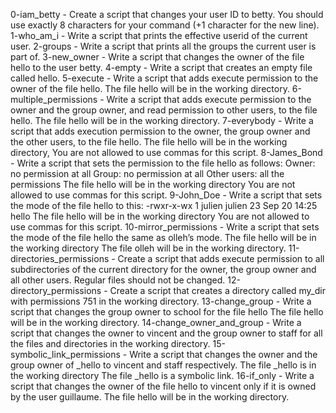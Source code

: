 0-iam_betty - Create a script that changes your user ID to betty. You should use exactly 8 characters for your command (+1 character for the new line).
1-who_am_i - Write a script that prints the effective userid of the current user.
2-groups - Write a script that prints all the groups the current user is part of.
3-new_owner - Write a script that changes the owner of the file hello to the user betty.
4-empty - Write a script that creates an empty file called hello.
5-execute - Write a script that adds execute permission to the owner of the file hello. The file hello will be in the working directory.
6-multiple_permissions - Write a script that adds execute permission to the owner and the group owner, and read permission to other users, to the file hello. The file hello will be in the working directory.
7-everybody - Write a script that adds execution permission to the owner, the group owner and the other users, to the file hello. The file hello will be in the working directory, You are not allowed to use commas for this script.
8-James_Bond - Write a script that sets the permission to the file hello as follows: Owner: no permission at all Group: no permission at all Other users: all the permissions The file hello will be in the working directory You are not allowed to use commas for this script.
9-John_Doe - Write a script that sets the mode of the file hello to this: -rwxr-x-wx 1 julien julien 23 Sep 20 14:25 hello The file hello will be in the working directory You are not allowed to use commas for this script.
10-mirror_permissions - Write a script that sets the mode of the file hello the same as olleh’s mode. The file hello will be in the working directory The file olleh will be in the working directory.
11-directories_permissions - Create a script that adds execute permission to all subdirectories of the current directory for the owner, the group owner and all other users. Regular files should not be changed.
12-directory_permissions - Create a script that creates a directory called my_dir with permissions 751 in the working directory.
13-change_group - Write a script that changes the group owner to school for the file hello The file hello will be in the working directory.
14-change_owner_and_group - Write a script that changes the owner to vincent and the group owner to staff for all the files and directories in the working directory.
15-symbolic_link_permissions - Write a script that changes the owner and the group owner of _hello to vincent and staff respectively. The file _hello is in the working directory The file _hello is a symbolic link.
16-if_only - Write a script that changes the owner of the file hello to vincent only if it is owned by the user guillaume. The file hello will be in the working directory.
